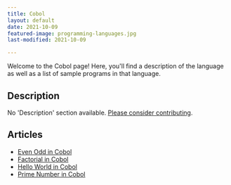 ```yaml
---
title: Cobol
layout: default
date: 2021-10-09
featured-image: programming-languages.jpg
last-modified: 2021-10-09

---
```


Welcome to the Cobol page! Here, you'll find a description of the language as well as a list of sample programs in that language.

## Description

No 'Description' section available. [Please consider contributing](https://github.com/TheRenegadeCoder/sample-programs-website).

## Articles

- [Even Odd in Cobol](https://rzuckerm.github.io/sample-programs-website-copy/projects/even-odd/cobol)
- [Factorial in Cobol](https://rzuckerm.github.io/sample-programs-website-copy/projects/factorial/cobol)
- [Hello World in Cobol](https://rzuckerm.github.io/sample-programs-website-copy/projects/hello-world/cobol)
- [Prime Number in Cobol](https://rzuckerm.github.io/sample-programs-website-copy/projects/prime-number/cobol)